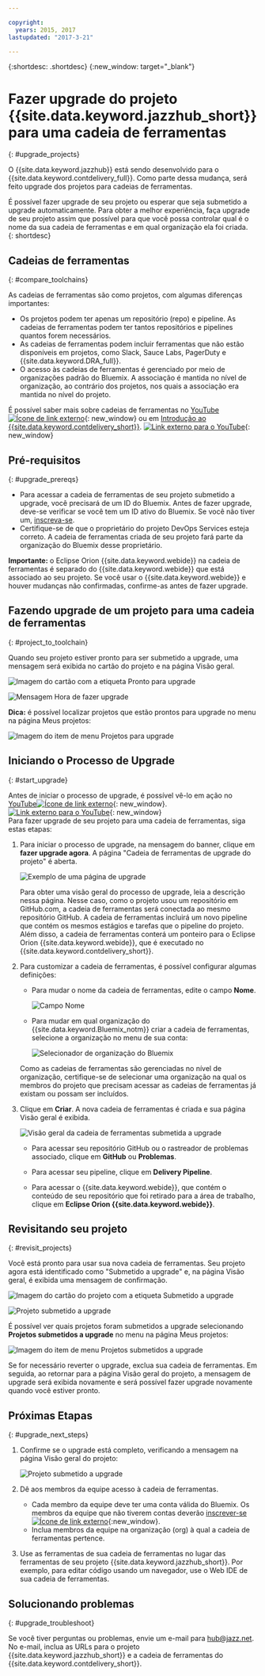 ```yaml
---

copyright:
  years: 2015, 2017
lastupdated: "2017-3-21"

---
```

 
{:shortdesc: .shortdesc}
{:new_window: target="_blank"}

# Fazer upgrade do projeto {{site.data.keyword.jazzhub_short}} para uma cadeia de ferramentas
{: #upgrade_projects}

O {{site.data.keyword.jazzhub}} está sendo desenvolvido para o {{site.data.keyword.contdelivery_full}}. Como parte dessa mudança, será feito upgrade dos projetos para cadeias de ferramentas. 

É possível fazer upgrade de seu projeto ou esperar que seja submetido a upgrade automaticamente. Para obter a melhor experiência, faça upgrade de seu projeto assim que possível para que você possa controlar qual é o nome da sua cadeia de ferramentas e em qual organização ela foi criada.  
{: shortdesc}

## Cadeias de ferramentas
{: #compare_toolchains}

As cadeias de ferramentas são como projetos, com algumas diferenças importantes:

- Os projetos podem ter apenas um repositório (repo) e pipeline. As cadeias de ferramentas podem ter tantos repositórios e pipelines quantos forem necessários.
- As cadeias de ferramentas podem incluir ferramentas que não estão disponíveis em projetos, como Slack, Sauce Labs, PagerDuty e {{site.data.keyword.DRA_full}}.
- O acesso às cadeias de ferramentas é gerenciado por meio de organizações padrão do Bluemix. A associação é mantida no nível de organização, ao contrário dos projetos, nos quais a associação era mantida no nível do projeto.

É possível saber mais sobre cadeias de ferramentas no [YouTube![Ícone de link externo](../../icons/launch-glyph.svg "Ícone de link externo")](https://youtu.be/2SIPE1e7NJ4){: new_window} ou em [Introdução ao {{site.data.keyword.contdelivery_short}}](/docs/services/ContinuousDelivery/index.html).
[![Link externo para o YouTube](images/CD_video.png)](https://youtu.be/2SIPE1e7NJ4){: new_window}    

## Pré-requisitos
{: #upgrade_prereqs}    

- Para acessar a cadeia de ferramentas de seu projeto submetido a upgrade, você precisará de um ID do Bluemix. Antes de fazer upgrade, deve-se verificar se você tem um ID ativo do Bluemix. Se você não tiver um, [inscreva-se](https://console.ng.bluemix.net/registration/).
- Certifique-se de que o proprietário do projeto DevOps Services esteja correto. A cadeia de ferramentas criada de seu projeto fará parte da organização do Bluemix desse proprietário.

**Importante:** o Eclipse Orion {{site.data.keyword.webide}} na cadeia de ferramentas é separado do {{site.data.keyword.webide}} que está associado ao seu projeto. Se você usar o {{site.data.keyword.webide}} e houver mudanças não confirmadas, confirme-as antes de fazer upgrade.  


## Fazendo upgrade de um projeto para uma cadeia de ferramentas
{: #project_to_toolchain}

Quando seu projeto estiver pronto para ser submetido a upgrade, uma mensagem será exibida no cartão do projeto e na página Visão geral.

![Imagem do cartão com a etiqueta Pronto para upgrade](images/card-project-to-upgrade.png)

![Mensagem Hora de fazer upgrade](images/banner-ready-to-upgrade.png)

**Dica:** é possível localizar projetos que estão prontos para upgrade no menu na página Meus projetos: 

![Imagem do item de menu Projetos para upgrade](images/menu-projects-to-upgrade.png)

## Iniciando o Processo de Upgrade
{: #start_upgrade}

Antes de iniciar o processo de upgrade, é possível vê-lo em ação no [YouTube![Ícone de link externo](../../icons/launch-glyph.svg "Ícone de link externo")](https://youtu.be/oaZVGveVxBg){: new_window}.
[![Link externo para o YouTube](images/migration-video2.png)](https://youtu.be/oaZVGveVxBg){: new_window}    
Para fazer upgrade de seu projeto para uma cadeia de ferramentas, siga estas etapas:

1. Para iniciar o processo de upgrade, na mensagem do banner, clique em **fazer upgrade agora**. A página "Cadeia de ferramentas de upgrade do projeto" é aberta. 

   ![Exemplo de uma página de upgrade](images/project-upgrade-toolchain.png)

   Para obter uma visão geral do processo de upgrade, leia a descrição nessa página. Nesse caso, como o projeto usou um repositório em GitHub.com, a cadeia de ferramentas será conectada ao mesmo repositório GitHub. A cadeia de ferramentas incluirá um novo pipeline que contém os mesmos estágios e tarefas que o pipeline do projeto. Além disso, a cadeia de ferramentas conterá um ponteiro para o Eclipse Orion {{site.data.keyword.webide}}, que é executado no {{site.data.keyword.contdelivery_short}}.

2. Para customizar a cadeia de ferramentas, é possível configurar algumas definições:

   - Para mudar o nome da cadeia de ferramentas, edite o campo **Nome**.

      ![Campo Nome](images/name-change.png)

   - Para mudar em qual organização do {{site.data.keyword.Bluemix_notm}} criar a cadeia de ferramentas, selecione a organização no menu de sua conta:

      ![Selecionador de organização do Bluemix](images/bluemix-organization-chooser.png)

   Como as cadeias de ferramentas são gerenciadas no nível de organização, certifique-se de selecionar uma organização na qual os membros do projeto que precisam acessar as cadeias de ferramentas já existam ou possam ser incluídos. 
  
3. Clique em **Criar**. A nova cadeia de ferramentas é criada e sua página Visão geral é exibida.

   ![Visão geral da cadeia de ferramentas submetida a upgrade](images/new-toolchain-page.png)

   - Para acessar seu repositório GitHub ou o rastreador de problemas associado, clique em **GitHub** ou **Problemas**.
   
   - Para acessar seu pipeline, clique em **Delivery Pipeline**.  
   
   - Para acessar o {{site.data.keyword.webide}}, que contém o conteúdo de seu repositório que foi retirado para a área de trabalho, clique em **Eclipse Orion {{site.data.keyword.webide}}**. 

## Revisitando seu projeto
{: #revisit_projects}

Você está pronto para usar sua nova cadeia de ferramentas. Seu projeto agora está identificado como "Submetido a upgrade" e, na página Visão geral, é exibida uma mensagem de confirmação.

![Imagem do cartão do projeto com a etiqueta Submetido a upgrade](images/card-upgraded-project.png)

![Projeto submetido a upgrade](images/banner-upgraded.png)

É possível ver quais projetos foram submetidos a upgrade selecionando **Projetos submetidos a upgrade** no menu na página Meus projetos:

![Imagem do item de menu Projetos submetidos a upgrade](images/menu-upgraded-projects.png)

Se for necessário reverter o upgrade, exclua sua cadeia de ferramentas. Em seguida, ao retornar para a página Visão geral do projeto, a mensagem de upgrade será exibida novamente e será possível fazer upgrade novamente quando você estiver pronto.

## Próximas Etapas
{: #upgrade_next_steps}   

1. Confirme se o upgrade está completo, verificando a mensagem na página Visão geral do projeto:    

   ![Projeto submetido a upgrade](images/banner-upgraded.png)    

2. Dê aos membros da equipe acesso à cadeia de ferramentas.    
    - Cada membro da equipe deve ter uma conta válida do Bluemix. Os membros da equipe que não tiverem contas deverão [inscrever-se ![Ícone de link externo](../../icons/launch-glyph.svg "Ícone de link externo")](https://console.ng.bluemix.net/registration){:new_window}.
    - Inclua membros da equipe na organização (org) à qual a cadeia de ferramentas pertence.
3. Use as ferramentas de sua cadeia de ferramentas no lugar das ferramentas de seu projeto {{site.data.keyword.jazzhub_short}}. Por exemplo, para editar código usando um navegador, use o Web IDE de sua cadeia de ferramentas.    

## Solucionando problemas
{: #upgrade_troubleshoot}    

Se você tiver perguntas ou problemas, envie um e-mail para [hub@jazz.net](mailto:hub@jazz.net). No e-mail, inclua as URLs para o projeto {{site.data.keyword.jazzhub_short}} e a cadeia de ferramentas do {{site.data.keyword.contdelivery_short}}.

